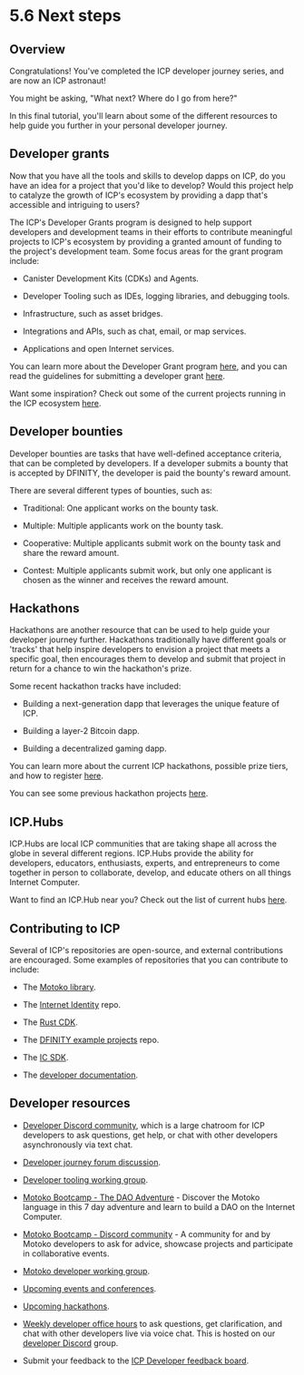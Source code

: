# 5.6 Next steps 

## Overview

Congratulations! You've completed the ICP developer journey series, and are now an ICP astronaut! 

You might be asking, "What next? Where do I go from here?" 

In this final tutorial, you'll learn about some of the different resources to help guide you further in your personal developer journey. 

## Developer grants

Now that you have all the tools and skills to develop dapps on ICP, do you have an idea for a project that you'd like to develop? Would this project help to catalyze the growth of ICP's ecosystem by providing a dapp that's accessible and intriguing to users? 

The ICP's Developer Grants program is designed to help support developers and development teams in their efforts to contribute meaningful projects to ICP's ecosystem by providing a granted amount of funding to the project's development team. Some focus areas for the grant program include:

- Canister Development Kits (CDKs) and Agents.

- Developer Tooling such as IDEs, logging libraries, and debugging tools.

- Infrastructure, such as asset bridges. 

- Integrations and APIs, such as chat, email, or map services. 

- Applications and open Internet services. 

You can learn more about the Developer Grant program [here](https://dfinity.org/grants), and you can read the guidelines for submitting a developer grant [here](https://dfinity.submittable.com/submit).

Want some inspiration? Check out some of the current projects running in the ICP ecosystem [here](https://internetcomputer.org/ecosystem/).

## Developer bounties 

Developer bounties are tasks that have well-defined acceptance criteria, that can be completed by developers. If a developer submits a bounty that is accepted by DFINITY, the developer is paid the bounty's reward amount. 

There are several different types of bounties, such as:

- Traditional: One applicant works on the bounty task.

- Multiple: Multiple applicants work on the bounty task.

- Cooperative: Multiple applicants submit work on the bounty task and share the reward amount. 

- Contest: Multiple applicants submit work, but only one applicant is chosen as the winner and receives the reward amount.

## Hackathons

Hackathons are another resource that can be used to help guide your developer journey further. Hackathons traditionally have different goals or 'tracks' that help inspire developers to envision a project that meets a specific goal, then encourages them to develop and submit that project in return for a chance to win the hackathon's prize. 

Some recent hackathon tracks have included:

- Building a next-generation dapp that leverages the unique feature of ICP.

- Building a layer-2 Bitcoin dapp.

- Building a decentralized gaming dapp. 

You can learn more about the current ICP hackathons, possible prize tiers, and how to register [here](https://dfinity.org/hackathons).

You can see some previous hackathon projects [here](/docs/current/samples/hackathon-projects/).

## ICP.Hubs

ICP.Hubs are local ICP communities that are taking shape all across the globe in several different regions. ICP.Hubs provide the ability for developers, educators, enthusiasts, experts, and entrepreneurs to come together in person to collaborate, develop, and educate others on all things Internet Computer.

Want to find an ICP.Hub near you? Check out the list of current hubs [here](https://internetcomputer.org/community#hubs).

## Contributing to ICP

Several of ICP's repositories are open-source, and external contributions are encouraged. Some examples of repositories that you can contribute to include:

- The [Motoko library](https://github.com/dfinity/motoko).

- The [Internet Identity](https://github.com/dfinity/internet-identity) repo.

- The [Rust CDK](https://github.com/dfinity/cdk-rs).

- The [DFINITY example projects](https://github.com/dfinity/examples) repo.

- The [IC SDK](https://github.com/dfinity/sdk).

- The [developer documentation](https://github.com/dfinity/portal).

## Developer resources

- [Developer Discord community](https://discord.com/invite/cA7y6ezyE2), which is a large chatroom for ICP developers to ask questions, get help, or chat with other developers asynchronously via text chat. 

- [Developer journey forum discussion](https://forum.dfinity.org/t/developer-journey-feedback-and-discussion/23893).

- [Developer tooling working group](https://www.google.com/calendar/event?eid=MHY0cjBubmlnYXY1cTkzZzVzcmozb3ZjZm5fMjAyMzEwMDVUMTcwMDAwWiBjX2Nnb2VxOTE3cnBlYXA3dnNlM2lzMWhsMzEwQGc&ctz=Europe/Zurich).

- [Motoko Bootcamp - The DAO Adventure](https://github.com/motoko-bootcamp/dao-adventure) - Discover the Motoko language in this 7 day adventure and learn to build a DAO on the Internet Computer.

- [Motoko Bootcamp - Discord community](https://discord.gg/YbksCUxdzk) - A community for and by Motoko developers to ask for advice, showcase projects and participate in collaborative events.

- [Motoko developer working group](https://www.google.com/calendar/event?eid=ZWVnb2luaHU0ZjduMTNpZHI3MWJkcWVwNWdfMjAyMzEwMTJUMTUwMDAwWiBjX2Nnb2VxOTE3cnBlYXA3dnNlM2lzMWhsMzEwQGc&ctz=Europe/Zurich).

- [Upcoming events and conferences](https://dfinity.org/events-and-news/).

- [Upcoming hackathons](https://dfinity.org/hackathons/).

- [Weekly developer office hours](https://discord.gg/4a7SZzRk?event=1164114241893187655) to ask questions, get clarification, and chat with other developers live via voice chat. This is hosted on our [developer Discord](https://discord.com/invite/cA7y6ezyE2) group.

- Submit your feedback to the [ICP Developer feedback board](http://dx.internetcomputer.org).
